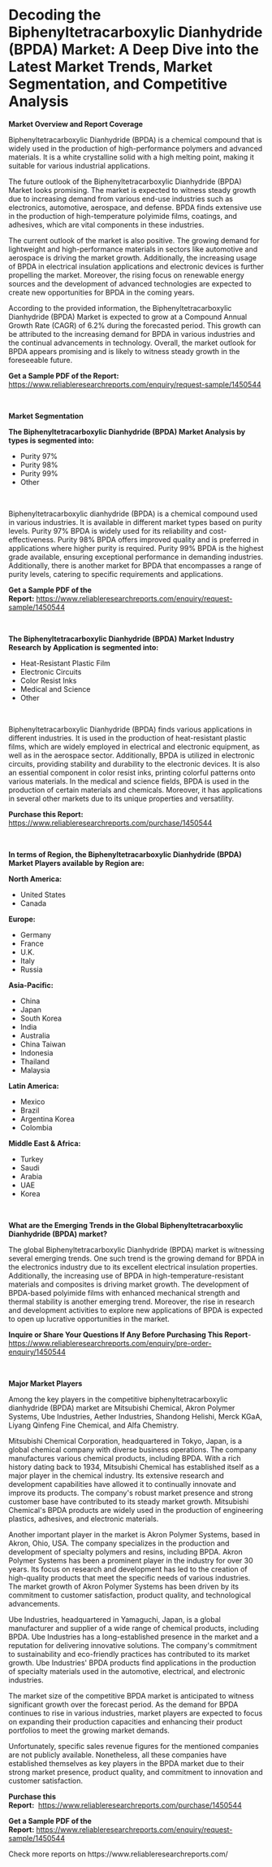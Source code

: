 <p><h1>Decoding the Biphenyltetracarboxylic Dianhydride (BPDA) Market: A Deep Dive into the Latest Market Trends, Market Segmentation, and Competitive Analysis</h1></p><p><strong>Market Overview and Report Coverage</strong></p>
<p><p>Biphenyltetracarboxylic Dianhydride (BPDA) is a chemical compound that is widely used in the production of high-performance polymers and advanced materials. It is a white crystalline solid with a high melting point, making it suitable for various industrial applications.</p><p>The future outlook of the Biphenyltetracarboxylic Dianhydride (BPDA) Market looks promising. The market is expected to witness steady growth due to increasing demand from various end-use industries such as electronics, automotive, aerospace, and defense. BPDA finds extensive use in the production of high-temperature polyimide films, coatings, and adhesives, which are vital components in these industries.</p><p>The current outlook of the market is also positive. The growing demand for lightweight and high-performance materials in sectors like automotive and aerospace is driving the market growth. Additionally, the increasing usage of BPDA in electrical insulation applications and electronic devices is further propelling the market. Moreover, the rising focus on renewable energy sources and the development of advanced technologies are expected to create new opportunities for BPDA in the coming years.</p><p>According to the provided information, the Biphenyltetracarboxylic Dianhydride (BPDA) Market is expected to grow at a Compound Annual Growth Rate (CAGR) of 6.2% during the forecasted period. This growth can be attributed to the increasing demand for BPDA in various industries and the continual advancements in technology. Overall, the market outlook for BPDA appears promising and is likely to witness steady growth in the foreseeable future.</p></p>
<p><strong>Get a Sample PDF of the Report:</strong> <a href="https://www.reliableresearchreports.com/enquiry/request-sample/1450544">https://www.reliableresearchreports.com/enquiry/request-sample/1450544</a></p>
<p>&nbsp;</p>
<p><strong>Market Segmentation</strong></p>
<p><strong>The Biphenyltetracarboxylic Dianhydride (BPDA) Market Analysis by types is segmented into:</strong></p>
<p><ul><li>Purity 97%</li><li>Purity 98%</li><li>Purity 99%</li><li>Other</li></ul></p>
<p>&nbsp;</p>
<p><p>Biphenyltetracarboxylic dianhydride (BPDA) is a chemical compound used in various industries. It is available in different market types based on purity levels. Purity 97% BPDA is widely used for its reliability and cost-effectiveness. Purity 98% BPDA offers improved quality and is preferred in applications where higher purity is required. Purity 99% BPDA is the highest grade available, ensuring exceptional performance in demanding industries. Additionally, there is another market for BPDA that encompasses a range of purity levels, catering to specific requirements and applications.</p></p>
<p><strong>Get a Sample PDF of the Report:</strong>&nbsp;<a href="https://www.reliableresearchreports.com/enquiry/request-sample/1450544">https://www.reliableresearchreports.com/enquiry/request-sample/1450544</a></p>
<p>&nbsp;</p>
<p><strong>The Biphenyltetracarboxylic Dianhydride (BPDA) Market Industry Research by Application is segmented into:</strong></p>
<p><ul><li>Heat-Resistant Plastic Film</li><li>Electronic Circuits</li><li>Color Resist Inks</li><li>Medical and Science</li><li>Other</li></ul></p>
<p>&nbsp;</p>
<p><p>Biphenyltetracarboxylic Dianhydride (BPDA) finds various applications in different industries. It is used in the production of heat-resistant plastic films, which are widely employed in electrical and electronic equipment, as well as in the aerospace sector. Additionally, BPDA is utilized in electronic circuits, providing stability and durability to the electronic devices. It is also an essential component in color resist inks, printing colorful patterns onto various materials. In the medical and science fields, BPDA is used in the production of certain materials and chemicals. Moreover, it has applications in several other markets due to its unique properties and versatility.</p></p>
<p><strong>Purchase this Report:</strong>&nbsp; <a href="https://www.reliableresearchreports.com/purchase/1450544">https://www.reliableresearchreports.com/purchase/1450544</a></p>
<p>&nbsp;</p>
<p><strong>In terms of Region, the Biphenyltetracarboxylic Dianhydride (BPDA) Market Players available by Region are:</strong></p>
<p>
    <p> <strong> North America: </strong>
        <ul>
            <li>United States</li>
            <li>Canada</li>
        </ul>
        </p> 
    <p> <strong> Europe: </strong>
        <ul>
            <li>Germany</li>
            <li>France</li>
            <li>U.K.</li>
            <li>Italy</li>
            <li>Russia</li>
        </ul>
        </p> 
    <p> <strong> Asia-Pacific: </strong>
        <ul>
            <li>China</li>
            <li>Japan</li>
            <li>South Korea</li>
            <li>India</li>
            <li>Australia</li>
            <li>China Taiwan</li>
            <li>Indonesia</li>
            <li>Thailand</li>
            <li>Malaysia</li>
        </ul>
        </p> 
    <p> <strong> Latin America: </strong>
        <ul>
            <li>Mexico</li>
            <li>Brazil</li>
            <li>Argentina Korea</li>
            <li>Colombia</li>
        </ul>
        </p> 
    <p> <strong> Middle East & Africa: </strong>
        <ul>
            <li>Turkey</li>
            <li>Saudi</li>
            <li>Arabia</li>
            <li>UAE</li>
            <li>Korea</li>
        </ul>
    </p>
    </p>
<p>&nbsp;</p>
<p><strong>What are the Emerging Trends in the Global Biphenyltetracarboxylic Dianhydride (BPDA) market?</strong></p>
<p><p>The global Biphenyltetracarboxylic Dianhydride (BPDA) market is witnessing several emerging trends. One such trend is the growing demand for BPDA in the electronics industry due to its excellent electrical insulation properties. Additionally, the increasing use of BPDA in high-temperature-resistant materials and composites is driving market growth. The development of BPDA-based polyimide films with enhanced mechanical strength and thermal stability is another emerging trend. Moreover, the rise in research and development activities to explore new applications of BPDA is expected to open up lucrative opportunities in the market.</p></p>
<p><strong>Inquire or Share Your Questions If Any Before Purchasing This Report</strong>- <a href="https://www.reliableresearchreports.com/enquiry/pre-order-enquiry/1450544">https://www.reliableresearchreports.com/enquiry/pre-order-enquiry/1450544</a></p>
<p>&nbsp;</p>
<p><strong>Major Market Players</strong></p>
<p><p>Among the key players in the competitive biphenyltetracarboxylic dianhydride (BPDA) market are Mitsubishi Chemical, Akron Polymer Systems, Ube Industries, Aether Industries, Shandong Helishi, Merck KGaA, Liyang Qinfeng Fine Chemical, and Alfa Chemistry.</p><p>Mitsubishi Chemical Corporation, headquartered in Tokyo, Japan, is a global chemical company with diverse business operations. The company manufactures various chemical products, including BPDA. With a rich history dating back to 1934, Mitsubishi Chemical has established itself as a major player in the chemical industry. Its extensive research and development capabilities have allowed it to continually innovate and improve its products. The company's robust market presence and strong customer base have contributed to its steady market growth. Mitsubishi Chemical's BPDA products are widely used in the production of engineering plastics, adhesives, and electronic materials.</p><p>Another important player in the market is Akron Polymer Systems, based in Akron, Ohio, USA. The company specializes in the production and development of specialty polymers and resins, including BPDA. Akron Polymer Systems has been a prominent player in the industry for over 30 years. Its focus on research and development has led to the creation of high-quality products that meet the specific needs of various industries. The market growth of Akron Polymer Systems has been driven by its commitment to customer satisfaction, product quality, and technological advancements.</p><p>Ube Industries, headquartered in Yamaguchi, Japan, is a global manufacturer and supplier of a wide range of chemical products, including BPDA. Ube Industries has a long-established presence in the market and a reputation for delivering innovative solutions. The company's commitment to sustainability and eco-friendly practices has contributed to its market growth. Ube Industries' BPDA products find applications in the production of specialty materials used in the automotive, electrical, and electronic industries.</p><p>The market size of the competitive BPDA market is anticipated to witness significant growth over the forecast period. As the demand for BPDA continues to rise in various industries, market players are expected to focus on expanding their production capacities and enhancing their product portfolios to meet the growing market demands.</p><p>Unfortunately, specific sales revenue figures for the mentioned companies are not publicly available. Nonetheless, all these companies have established themselves as key players in the BPDA market due to their strong market presence, product quality, and commitment to innovation and customer satisfaction.</p></p>
<p><strong>Purchase this Report:</strong>&nbsp;&nbsp;<a href="https://www.reliableresearchreports.com/purchase/1450544">https://www.reliableresearchreports.com/purchase/1450544</a></p>
<p></p>
<p><strong>Get a Sample PDF of the Report:</strong>&nbsp;<a href="https://www.reliableresearchreports.com/enquiry/request-sample/1450544">https://www.reliableresearchreports.com/enquiry/request-sample/1450544</a></p>
<p>Check more reports on https://www.reliableresearchreports.com/</p>
